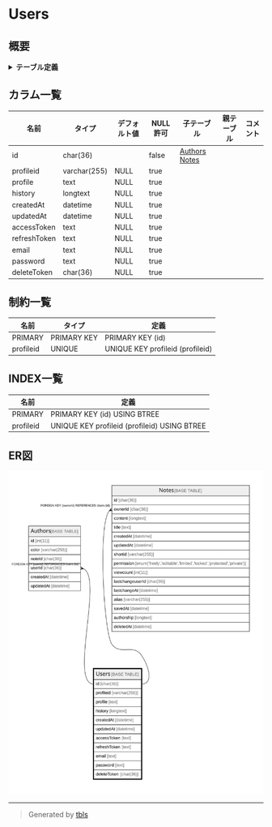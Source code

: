 # Users

## 概要

<details>
<summary><strong>テーブル定義</strong></summary>

```sql
CREATE TABLE `Users` (
  `id` char(36) CHARACTER SET utf8mb4 COLLATE utf8mb4_bin NOT NULL,
  `profileid` varchar(255) DEFAULT NULL,
  `profile` text DEFAULT NULL,
  `history` longtext DEFAULT NULL,
  `createdAt` datetime DEFAULT NULL,
  `updatedAt` datetime DEFAULT NULL,
  `accessToken` text DEFAULT NULL,
  `refreshToken` text DEFAULT NULL,
  `email` text DEFAULT NULL,
  `password` text DEFAULT NULL,
  `deleteToken` char(36) CHARACTER SET utf8mb4 COLLATE utf8mb4_bin DEFAULT NULL,
  PRIMARY KEY (`id`),
  UNIQUE KEY `profileid` (`profileid`)
) ENGINE=InnoDB DEFAULT CHARSET=utf8mb4
```

</details>

## カラム一覧

| 名前           | タイプ          | デフォルト値       | NULL許可   | 子テーブル                                   | 親テーブル      | コメント     |
| ------------ | ------------ | ------------ | -------- | --------------------------------------- | ---------- | -------- |
| id           | char(36)     |              | false    | [Authors](Authors.md) [Notes](Notes.md) |            |          |
| profileid    | varchar(255) | NULL         | true     |                                         |            |          |
| profile      | text         | NULL         | true     |                                         |            |          |
| history      | longtext     | NULL         | true     |                                         |            |          |
| createdAt    | datetime     | NULL         | true     |                                         |            |          |
| updatedAt    | datetime     | NULL         | true     |                                         |            |          |
| accessToken  | text         | NULL         | true     |                                         |            |          |
| refreshToken | text         | NULL         | true     |                                         |            |          |
| email        | text         | NULL         | true     |                                         |            |          |
| password     | text         | NULL         | true     |                                         |            |          |
| deleteToken  | char(36)     | NULL         | true     |                                         |            |          |

## 制約一覧

| 名前        | タイプ         | 定義                               |
| --------- | ----------- | -------------------------------- |
| PRIMARY   | PRIMARY KEY | PRIMARY KEY (id)                 |
| profileid | UNIQUE      | UNIQUE KEY profileid (profileid) |

## INDEX一覧

| 名前        | 定義                                           |
| --------- | -------------------------------------------- |
| PRIMARY   | PRIMARY KEY (id) USING BTREE                 |
| profileid | UNIQUE KEY profileid (profileid) USING BTREE |

## ER図

![er](Users.svg)

---

> Generated by [tbls](https://github.com/k1LoW/tbls)
